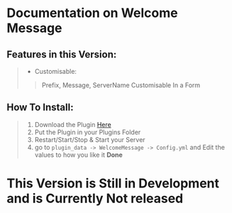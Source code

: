 # Documentation on Welcome Message

## Features in this Version:
> - Customisable:
> > Prefix, Message, ServerName Customisable In a Form

## How To Install:
> 1. Download the Plugin <a href="https://poggit.pmmp.io/p/WelcomeMessage/1.9">Here</a>
> 2. Put the Plugin in your Plugins Folder
> 3. Restart/Start/Stop & Start your Server
> 4. go to `plugin_data -> WelcomeMessage -> Config.yml` and Edit the values to how you like it
**Done**

# This Version is Still in Development and is Currently Not released
